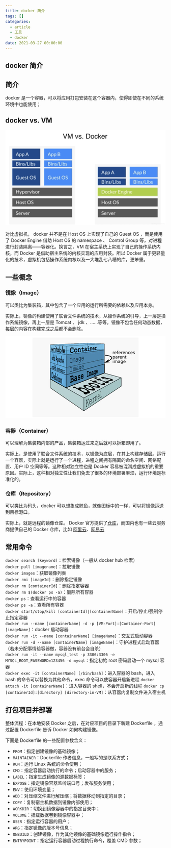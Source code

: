 ```yaml
---
title: docker 简介
tags: []
categories:
  - article
  - 工具
  - docker
date: 2021-03-27 00:00:00
---
```


## docker 简介

## 简介

docker 是一个容器，可以将应用打包安装在这个容器内，使得即使在不同的系统环境中也能使用；

## docker vs. VM

![picture 1](../../../../assets/%E5%B7%A5%E5%85%B7/docker/docker%20%E7%AE%80%E4%BB%8B/a501dbf474a0f9f65bd80babb718fb91427ad5dd82022ae4da670d4e9b55c0f5.png)

对比虚拟机， docker 并不是在 Host OS 上实现了自己的 Guest OS ，而是使用了 Docker Engine 借助 Host OS 的 namespace 、 Control Group 等，对进程进行封装隔离——容器化。换言之，VM 在宿主系统上实现了自己的操作系统内核，而 Docker 是借助宿主系统的内核实现的应用封装。所以 Docker 属于更轻量化的技术，虚拟机包括操作系统内核以及一大堆乱七八糟的库，更笨重。

## 一些概念

### 镜像（Image）

可以类比为集装箱，其中包含了一个应用的运行所需要的依赖以及应用本身。

实际上，镜像的构建使用了联合文件系统的技术，从操作系统的引导，上一层是操作系统镜像，再上一层是 Tomcat 、 jdk 、……等等。镜像不包含任何动态数据，每层的内容在构建完成之后都不会删除。

![picture 2](../../../../assets/%E5%B7%A5%E5%85%B7/docker/docker%20%E7%AE%80%E4%BB%8B/3582e10cecd9062825c1afc8464540228c16f3d461aa500be51077849b782187.png)

### 容器（Container）

可以理解为集装箱内部的产品，集装箱运过来之后就可以拆箱即用了。

实际上，是使用了联合文件系统的技术，以镜像为底层，在其上构建存储层。运行一个容器，实际上就是运行了一个进程，进程之间拥有隔离的命名空间、网络配置、用户 ID 空间等等。这种相对独立性也是 Docker 容易被混淆成虚拟机的重要原因。实际上，这种相对独立性让我们免去了很多的环境部署麻烦，运行环境是标准化的。

### 仓库（Repository）

可以类比为码头，docker 可以想象成鲸鱼，就像图标中的一样，可以将镜像运送到目标港口。

实际上，就是远程的镜像仓库。 Docker 官方提供了[仓库](https://hub.docker.com/)，而国内也有一些云服务商提供自己的 Docker 仓库，比如 [阿里云](https://account.aliyun.com/login/login.htm)、[网易云](https://c.163.com/hub#/m/home/)

## 常用命令

`docker search [keyword]`：检索镜像（一般从 docker hub 检索）  
`docker pull [imagename]`：拉取镜像  
`docker images`：获取镜像列表  
`docker rmi [imageId]`：删除指定镜像  
`docker rm [containerId]`：删除指定容器  
`docker rm $(docker ps -a)`：删除所有容器  
`docker ps`：查看运行中的容器  
`docker ps -a`：查看所有容器  
`docker start/stop/kill [containerId]|[containerName]`：开启/停止/强制停止指定容器  
`docker run --name [containerName] -d -p [VM-Port]:[Container-Port] [imageName]`：docker 启动容器  
`docker run -it --name [containerName] [imageName]`：交互式启动容器
`docker run -d --name [containerName] [imageName]`：守护进程式启动容器（若未分配事情给容器做，容器没有前台会自杀）  
`docker run -it --name mysql_test -p 3306:3306 -e MYSQL_ROOT_PASSWORD=123456 -d mysql`：指定初始 root 密码启动一个 mysql 容器  
`docker exec -it [containerName] [/bin/bash]`：进入容器的 bash，进入 bash 的命令可以替换为其他命令，exec 命令可以使容器开启新进程
`docker attach -it [containerName]`：进入容器的 shell，不会开启新的线程
`docker cp [containerId]:[directory] [directory-in-VM]`：从容器内复制文件进入宿主机

## 打包项目并部署

整体流程：在本地安装 Docker 之后，在对应项目的目录下新建 Dockerfile ，通过配置 Dockerfile 告诉 Docker 如何构建镜像。

下面是 Dockerfile 的一些配置参数含义：

- `FROM`：指定创建镜像的基础镜像；
- `MAINTAINER`：Dockerfile 作者信息，一般写的是联系方式；
- `RUN`：运行 Linux 系统的命令使用；
- `CMD`：指定容器启动执行的命令；启动容器中的服务；
- `LABEL`：指定生成镜像的源数据标签；
- `EXPOSE`：指定镜像容器监听端口号；发布服务使用；
- `ENV`：使用环境变量；
- `ADD`：对压缩文件进行解压缩；将数据移动到指定的目录；
- `COPY`：复制宿主机数据到镜像内部使用；
- `WORKDIR`：切换到镜像容器中的指定目录中；
- `VOLUME`：挂载数据卷到镜像容器中；
- `USER`：指定运行容器的用户；
- `ARG`：指定镜像的版本号信息；
- `ONBUILD`：创建镜像，作为其他镜像的基础镜像运行操作指令；
- `ENTRYPOINT`：指定运行容器启动过程执行命令，覆盖 CMD 参数；
